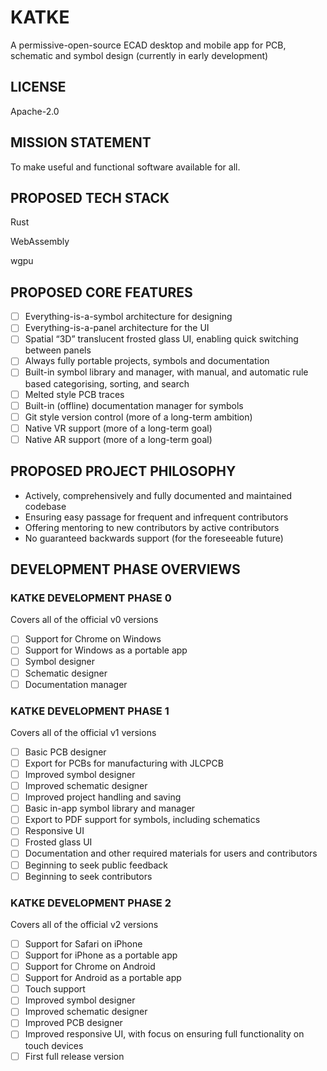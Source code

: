 # KATKE

A permissive-open-source ECAD desktop and mobile app for PCB, schematic and symbol design (currently in early development)

## LICENSE

Apache-2.0

## MISSION STATEMENT

To make useful and functional software available for all.

## PROPOSED TECH STACK

Rust

WebAssembly

wgpu

## PROPOSED CORE FEATURES

- [ ] Everything-is-a-symbol architecture for designing
- [ ] Everything-is-a-panel architecture for the UI
- [ ] Spatial “3D” translucent frosted glass UI, enabling quick switching between panels
- [ ] Always fully portable projects, symbols and documentation
- [ ] Built-in symbol library and manager, with manual, and automatic rule based categorising, sorting, and search
- [ ] Melted style PCB traces
- [ ] Built-in (offline) documentation manager for symbols
- [ ] Git style version control (more of a long-term ambition)
- [ ] Native VR support (more of a long-term goal)
- [ ] Native AR support (more of a long-term goal)

## PROPOSED PROJECT PHILOSOPHY

- Actively, comprehensively and fully documented and maintained codebase
- Ensuring easy passage for frequent and infrequent contributors
- Offering mentoring to new contributors by active contributors
- No guaranteed backwards support (for the foreseeable future)

## DEVELOPMENT PHASE OVERVIEWS

### KATKE DEVELOPMENT PHASE 0

Covers all of the official v0 versions

- [ ] Support for Chrome on Windows
- [ ] Support for Windows as a portable app
- [ ] Symbol designer
- [ ] Schematic designer
- [ ] Documentation manager

### KATKE DEVELOPMENT PHASE 1

Covers all of the official v1 versions

- [ ] Basic PCB designer
- [ ] Export for PCBs for manufacturing with JLCPCB
- [ ] Improved symbol designer
- [ ] Improved schematic designer
- [ ] Improved project handling and saving
- [ ] Basic in-app symbol library and manager
- [ ] Export to PDF support for symbols, including schematics
- [ ] Responsive UI
- [ ] Frosted glass UI
- [ ] Documentation and other required materials for users and contributors
- [ ] Beginning to seek public feedback
- [ ] Beginning to seek contributors

### KATKE DEVELOPMENT PHASE 2

Covers all of the official v2 versions

- [ ] Support for Safari on iPhone
- [ ] Support for iPhone as a portable app
- [ ] Support for Chrome on Android
- [ ] Support for Android as a portable app
- [ ] Touch support
- [ ] Improved symbol designer
- [ ] Improved schematic designer
- [ ] Improved PCB designer
- [ ] Improved responsive UI, with focus on ensuring full functionality on touch devices
- [ ] First full release version